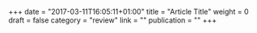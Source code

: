 +++
date = "2017-03-11T16:05:11+01:00"
title = "Article Title"
weight = 0
draft = false
category = "review"
link = ""
publication = "" 
+++

